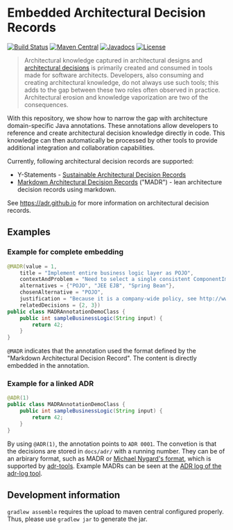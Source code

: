 # Embedded Architectural Decision Records

[![Build Status](https://travis-ci.org/adr/e-adr.svg?branch=master)](https://travis-ci.org/adr/e-adr)
[![Maven Central](https://maven-badges.herokuapp.com/maven-central/io.github.adr/e-adr/badge.svg)](https://maven-badges.herokuapp.com/maven-central/io.github.adr/e-adr)
[![Javadocs](https://javadoc.io/badge/io.github.adr/e-adr.svg)](https://javadoc.io/doc/io.github.adr/e-adr)
[![License](https://img.shields.io/badge/license-EPL-blue.svg)](LICENSE.md)

> Architectural knowledge captured in architectural designs and [architectural decisions](https://en.wikipedia.org/wiki/Architectural_decision) is primarily created and consumed in tools made for software architects.
> Developers, also consuming and creating architectural knowledge, do not always use such tools;
> this adds to the gap between these two roles often observed in practice.
> Architectural erosion and knowledge vaporization are two of the consequences.

With this repository, we show how to narrow the gap with architecture domain-specific Java annotations.
These annotations allow developers to reference and create architectural decision knowledge directly in code.
This knowledge can then automatically be processed by other tools to provide additional integration and collaboration capabilities.

Currently, following architectural decision records are supported:

- Y-Statements - [Sustainable Architectural Decision Records](https://www.infoq.com/articles/sustainable-architectural-design-decisions)
- [Markdown Architectural Decision Records](https://github.com/adr/madr) ("MADR") - lean architecture decision records using markdown.

See <https://adr.github.io> for more information on architectural decision records.


## Examples

### Example for complete embedding

```java
@MADR(value = 1,
    title = "Implement entire business logic layer as POJO",
    contextAndProblem = "Need to select a single consistent ComponentImplementationParadigm' for entire business logic layer",
    alternatives = {"POJO", "JEE EJB", "Spring Bean"},
    chosenAlternative = "POJO",
    justification = "Because it is a company-wide policy, see http://www.iaas.uni-stuttgart.de/institut/ehemalige/zimmermann/indexE.php",
    relatedDecisions = {2, 3})
public class MADRAnnotationDemoClass {
    public int sampleBusinessLogic(String input) {
        return 42;
    }
}
```

`@MADR` indicates that the annotation used the format defined by the "Markdown Architectural Decision Record".
The content is directly embedded in the annotation.

### Example for a linked ADR

```java
@ADR(1)
public class MADRAnnotationDemoClass {
    public int sampleBusinessLogic(String input) {
        return 42;
    }
}
```

By using `@ADR(1)`, the annotation points to `ADR 0001`.
The convetion is that the decisions are stored in `docs/adr/` with a running number.
They can be of an arbirary format, such as MADR or [Michael Nygard's format](http://thinkrelevance.com/blog/2011/11/15/documenting-architecture-decisions), which is supported by [adr-tools](https://github.com/npryce/adr-tools).
Example MADRs can be seen at the [ADR log of the adr-log tool](https://github.com/adr/adr-log/blob/master/docs/adr/index.md).

## Development information

`gradlew assemble` requires the upload to maven central configured properly.
Thus, please use `gradlew jar` to generate the jar.
